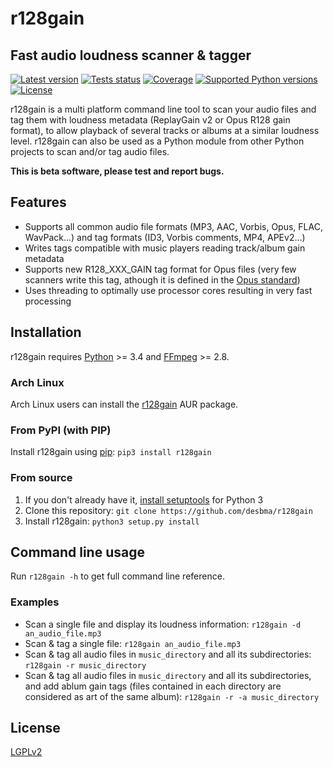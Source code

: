 r128gain
========
Fast audio loudness scanner & tagger
------------------------------------

[![Latest version](https://img.shields.io/pypi/v/r128gain.svg?style=flat)](https://pypi.python.org/pypi/r128gain/)
[![Tests status](https://img.shields.io/travis/desbma/r128gain/master.svg?label=tests&style=flat)](https://travis-ci.org/desbma/r128gain)
[![Coverage](https://img.shields.io/coveralls/desbma/r128gain/master.svg?style=flat)](https://coveralls.io/github/desbma/r128gain?branch=master)
[![Supported Python versions](https://img.shields.io/pypi/pyversions/r128gain.svg?style=flat)](https://pypi.python.org/pypi/r128gain/)
[![License](https://img.shields.io/github/license/desbma/r128gain.svg?style=flat)](https://github.com/desbma/r128gain/blob/master/LICENSE)

r128gain is a multi platform command line tool to scan your audio files and tag them with loudness metadata (ReplayGain v2 or Opus R128 gain format), to allow playback of several tracks or albums at a similar loudness level.
r128gain can also be used as a Python module from other Python projects to scan and/or tag audio files.

**This is beta software, please test and report bugs.**


## Features

* Supports all common audio file formats (MP3, AAC, Vorbis, Opus, FLAC, WavPack...) and tag formats (ID3, Vorbis comments, MP4, APEv2...)
* Writes tags compatible with music players reading track/album gain metadata
* Supports new R128_XXX_GAIN tag format for Opus files (very few scanners write this tag, athough it is defined in the [Opus standard](https://tools.ietf.org/html/rfc7845#section-5.2))
* Uses threading to optimally use processor cores resulting in very fast processing


## Installation

r128gain requires [Python](https://www.python.org/downloads/) >= 3.4 and [FFmpeg](https://www.ffmpeg.org/download.html) >= 2.8.

### Arch Linux

Arch Linux users can install the [r128gain](https://aur.archlinux.org/packages/r128gain/) AUR package.

### From PyPI (with PIP)

Install r128gain using [pip](http://www.pip-installer.org/en/latest/installing.html): `pip3 install r128gain`

### From source

1. If you don't already have it, [install setuptools](https://pypi.python.org/pypi/setuptools#installation-instructions) for Python 3
2. Clone this repository: `git clone https://github.com/desbma/r128gain`
3. Install r128gain: `python3 setup.py install`


## Command line usage

Run `r128gain -h` to get full command line reference.

### Examples

* Scan a single file and display its loudness information: `r128gain -d an_audio_file.mp3`
* Scan & tag a single file: `r128gain an_audio_file.mp3`
* Scan & tag all audio files in `music_directory` and all its subdirectories: `r128gain -r music_directory`
* Scan & tag all audio files in `music_directory` and all its subdirectories, and add ablum gain tags (files contained in each directory are considered as art of the same album): `r128gain -r -a music_directory`


## License

[LGPLv2](https://www.gnu.org/licenses/old-licenses/lgpl-2.1-standalone.html)
